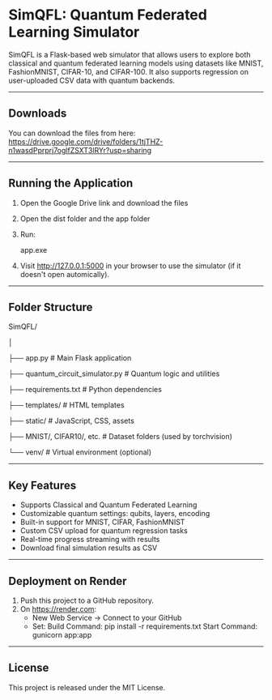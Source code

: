 SimQFL: Quantum Federated Learning Simulator
============================================

SimQFL is a Flask-based web simulator that allows users to explore both classical and quantum federated learning models using datasets like MNIST, FashionMNIST, CIFAR-10, and CIFAR-100. It also supports regression on user-uploaded CSV data with quantum backends.

----------------------------------------
Downloads
----------------------------------------

You can download the files from here:
https://drive.google.com/drive/folders/1tjTHZ-n1wasdPprprj7oglfZSXT3lRYr?usp=sharing

----------------------------------------
Running the Application
----------------------------------------

1. Open the Google Drive link and download the files
2. Open the dist folder and the app folder
3. Run:

    app.exe

4. Visit http://127.0.0.1:5000 in your browser to use the simulator (if it doesn't open automically).

----------------------------------------
Folder Structure
----------------------------------------


SimQFL/

│

├── app.py                        # Main Flask application

├── quantum_circuit_simulator.py # Quantum logic and utilities

├── requirements.txt             # Python dependencies

├── templates/                   # HTML templates

├── static/                      # JavaScript, CSS, assets

├── MNIST/, CIFAR10/, etc.       # Dataset folders (used by torchvision)

└── venv/                        # Virtual environment (optional)

----------------------------------------
Key Features
----------------------------------------

- Supports Classical and Quantum Federated Learning
- Customizable quantum settings: qubits, layers, encoding
- Built-in support for MNIST, CIFAR, FashionMNIST
- Custom CSV upload for quantum regression tasks
- Real-time progress streaming with results
- Download final simulation results as CSV

----------------------------------------
Deployment on Render
----------------------------------------

1. Push this project to a GitHub repository.
2. On https://render.com:
    - New Web Service → Connect to your GitHub
    - Set:
        Build Command: pip install -r requirements.txt
        Start Command: gunicorn app:app

----------------------------------------
License
----------------------------------------

This project is released under the MIT License.
